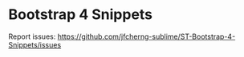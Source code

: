 # Bootstrap 4 Snippets

Report issues: https://github.com/jfcherng-sublime/ST-Bootstrap-4-Snippets/issues
